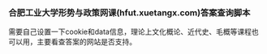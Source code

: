 ### 合肥工业大学形势与政策网课(hfut.xuetangx.com)答案查询脚本  
  
需要自己设置一下cookie和data信息，理论上文化概论、近代史、毛概等课程也可以用，主要看查答案的网站是否支持。
